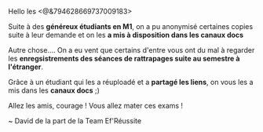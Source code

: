 Hello les <@&794628669737009183>

Suite à des **généreux étudiants en M1**, on a pu anonymisé certaines copies suite à leur demande et on les **a mis à disposition dans les canaux docs**

Autre chose....
On a eu vent que certains d'entre vous ont du mal à regarder les **enregsistrements des séances de rattrapages suite au semestre à l'étranger**.

Grâce à un étudiant qui les a réuploadé et a **partagé les liens**, on vous les a mis dans les **canaux docs** ;)

Allez les amis, courage !
Vous allez mater ces exams !

~ David de la part de la Team Ef'Réussite
